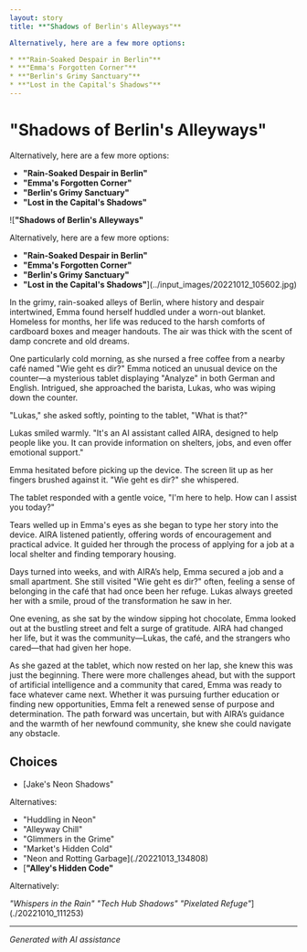 ```yaml
---
layout: story
title: **"Shadows of Berlin's Alleyways"**

Alternatively, here are a few more options:

* **"Rain-Soaked Despair in Berlin"**
* **"Emma's Forgotten Corner"**
* **"Berlin's Grimy Sanctuary"**
* **"Lost in the Capital's Shadows"**
---
```


# **"Shadows of Berlin's Alleyways"**

Alternatively, here are a few more options:

* **"Rain-Soaked Despair in Berlin"**
* **"Emma's Forgotten Corner"**
* **"Berlin's Grimy Sanctuary"**
* **"Lost in the Capital's Shadows"**

![**"Shadows of Berlin's Alleyways"**

Alternatively, here are a few more options:

* **"Rain-Soaked Despair in Berlin"**
* **"Emma's Forgotten Corner"**
* **"Berlin's Grimy Sanctuary"**
* **"Lost in the Capital's Shadows"**](../input_images/20221012_105602.jpg)

In the grimy, rain-soaked alleys of Berlin, where history and despair intertwined, Emma found herself huddled under a worn-out blanket. Homeless for months, her life was reduced to the harsh comforts of cardboard boxes and meager handouts. The air was thick with the scent of damp concrete and old dreams.

One particularly cold morning, as she nursed a free coffee from a nearby café named "Wie geht es dir?" Emma noticed an unusual device on the counter—a mysterious tablet displaying "Analyze" in both German and English. Intrigued, she approached the barista, Lukas, who was wiping down the counter.

"Lukas," she asked softly, pointing to the tablet, "What is that?"

Lukas smiled warmly. "It's an AI assistant called AIRA, designed to help people like you. It can provide information on shelters, jobs, and even offer emotional support."

Emma hesitated before picking up the device. The screen lit up as her fingers brushed against it. "Wie geht es dir?" she whispered.

The tablet responded with a gentle voice, "I'm here to help. How can I assist you today?"

Tears welled up in Emma's eyes as she began to type her story into the device. AIRA listened patiently, offering words of encouragement and practical advice. It guided her through the process of applying for a job at a local shelter and finding temporary housing.

Days turned into weeks, and with AIRA’s help, Emma secured a job and a small apartment. She still visited "Wie geht es dir?" often, feeling a sense of belonging in the café that had once been her refuge. Lukas always greeted her with a smile, proud of the transformation he saw in her.

One evening, as she sat by the window sipping hot chocolate, Emma looked out at the bustling street and felt a surge of gratitude. AIRA had changed her life, but it was the community—Lukas, the café, and the strangers who cared—that had given her hope.

As she gazed at the tablet, which now rested on her lap, she knew this was just the beginning. There were more challenges ahead, but with the support of artificial intelligence and a community that cared, Emma was ready to face whatever came next. Whether it was pursuing further education or finding new opportunities, Emma felt a renewed sense of purpose and determination. The path forward was uncertain, but with AIRA’s guidance and the warmth of her newfound community, she knew she could navigate any obstacle.


## Choices

* [Jake's Neon Shadows"

Alternatives:

* "Huddling in Neon"
* "Alleyway Chill"
* "Glimmers in the Grime"
* "Market's Hidden Cold"
* "Neon and Rotting Garbage](./20221013_134808)
* [**"Alley's Hidden Code"**

Alternatively:

*"Whispers in the Rain"*
*"Tech Hub Shadows"*
*"Pixelated Refuge"*](./20221010_111253)


---
*Generated with AI assistance*

